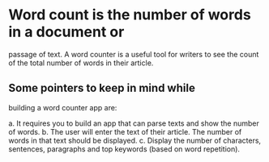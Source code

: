 # Word count is the number of words in a document or
passage of text. A word counter is a useful tool for writers to see the count of the
total number of words in their article. 

## Some pointers to keep in mind while
building a word counter app are:

a. It requires you to build an app that can parse texts and show the number of
words.
b. The user will enter the text of their article. The number of words in that text
should be displayed.
c. Display the number of characters, sentences, paragraphs and top keywords
(based on word repetition).
